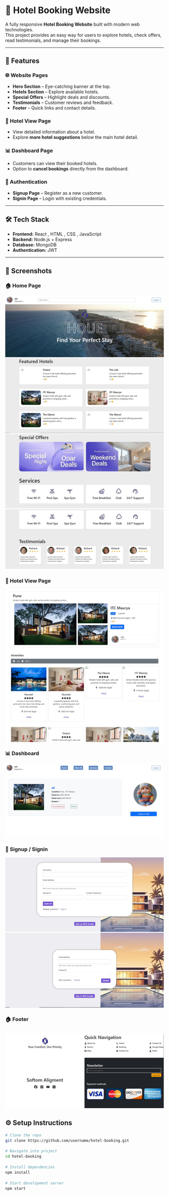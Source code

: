 # 🏨 Hotel Booking Website

A fully responsive **Hotel Booking Website** built with modern web technologies.  
This project provides an easy way for users to explore hotels, check offers, read testimonials, and manage their bookings.  

---

## 🚀 Features

### 🌐 Website Pages
- **Hero Section** – Eye-catching banner at the top.  
- **Hotels Section** – Explore available hotels.  
- **Special Offers** – Highlight deals and discounts.  
- **Testimonials** – Customer reviews and feedback.  
- **Footer** – Quick links and contact details.  

### 🏨 Hotel View Page
- View detailed information about a hotel.  
- Explore **more hotel suggestions** below the main hotel detail.  

### 📊 Dashboard Page
- Customers can view their booked hotels.  
- Option to **cancel bookings** directly from the dashboard.  

### 🔑 Authentication
- **Signup Page** – Register as a new customer.  
- **Signin Page** – Login with existing credentials.  

---

## 🛠️ Tech Stack
- **Frontend:** React , HTML , CSS , JavaScript  
- **Backend:** Node.js + Express
- **Database:** MongoDB 
- **Authentication:** JWT

---

## 📸 Screenshots

### 🏠 Home Page
![Home Page](./Frontend/front/src/assets/hosp1.JPG)
![Hotels Section](./Frontend/front/src/assets/hosp2.JPG)
![Special Offers](./Frontend/front/src/assets/hosp3.JPG)
![Testimonials](./Frontend/front/src/assets/hosp4.JPG)

### 🏨 Hotel View Page
![Hotel View Page](./Frontend/front/src/assets/Hosp7.JPG)
![Hotel View Page1](./Frontend/front/src/assets/Hosp8.JPG)

### 📊 Dashboard
![Dashboard](./Frontend/front/src/assets/Hosp6.JPG)

### 🔑 Signup / Signin
![SignUp](./Frontend/front/src/assets/Hosp9.JPG)
![SignIn](./Frontend/front/src/assets/Hosp10.JPG)

### 🏠 Footer
![Footer](./Frontend/front/src/assets/hosp5.JPG)
---

## ⚙️ Setup Instructions
```bash
# Clone the repo
git clone https://github.com/username/hotel-booking.git

# Navigate into project
cd hotel-booking

# Install dependencies
npm install

# Start development server
npm start
